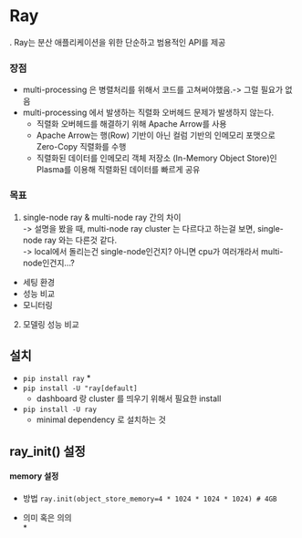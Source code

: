 # Ray 
. Ray는 분산 애플리케이션을 위한 단순하고 범용적인 API를 제공
### 장점
* multi-processing 은 병렬처리를 위해서 코드를 고쳐써야했음.-> 그럴 필요가 없음
* multi-processing 에서 발생하는 직렬화 오버헤드 문제가 발생하지 않는다. 
  * 직렬화 오버헤드를 해결하기 위해 Apache Arrow를 사용
  *  Apache Arrow는 행(Row) 기반이 아닌 컬럼 기반의 인메모리 포맷으로 Zero-Copy 직렬화를 수행
  *  직렬화된 데이터를 인메모리 객체 저장소 (In-Memory Object Store)인 Plasma를 이용해 직렬화된 데이터를 빠르게 공유
### 목표 
1. single-node ray & multi-node ray 간의 차이     
->   설명을 봤을 때, multi-node ray cluster 는 다르다고 하는걸 보면, single-node ray 와는 다른것 같다.        
->  local에서 돌리는건 single-node인건지? 아니면 cpu가 여러개라서 multi-node인건지...?     
         

* 세팅 환경 
* 성능 비교 
* 모니터링 
2. 모델링 성능 비교


## 설치 
* `pip install ray`
  * 
* `pip install -U "ray[default]`
    * dashboard 랑 cluster 를 띄우기 위해서 필요한 install
* `pip install -U ray`
    * minimal dependency 로 설치하는 것 
  
## ray_init() 설정 
#### memory 설정 
* 방법 
  `ray.init(object_store_memory=4 * 1024 * 1024 * 1024) # 4GB`
  
* 의미 혹은 의의  
  * 
